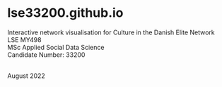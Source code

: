 # lse33200.github.io

Interactive network visualisation for Culture in the Danish Elite Network <br>
LSE MY498 <br>
MSc Applied Social Data Science <br>
Candidate Number: 33200 <br> <br>

August 2022

